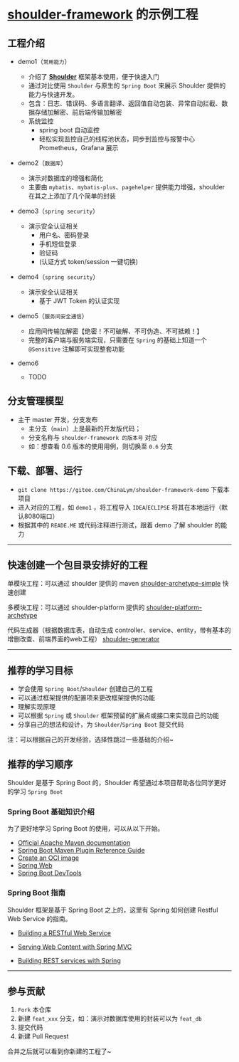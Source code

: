 # **[shoulder-framework](https://gitee.com/ChinaLym/shoulder-framework)** 的示例工程

## 工程介绍

- demo1（`常用能力`）
    - 介绍了 **[Shoulder](https://gitee.com/ChinaLym/shoulder-framework)** 框架基本使用，便于快速入门
    - 通过对比使用 `Shoulder` 与原生的 `Spring Boot` 来展示 Shoulder 提供的能力与快速开发。
    - 包含：日志、错误码、多语言翻译、返回值自动包装、异常自动拦截、数据存储加解密、前后端传输加解密
    - 系统监控
        - spring boot 自动监控
        - 轻松实现监控自己的线程池状态，同步到监控与报警中心 Prometheus，Grafana 展示

- demo2（`数据库`）
    - 演示对数据库的增强和简化
    - 主要由 `mybatis`、`mybatis-plus`、`pagehelper` 提供能力增强，shoulder 在其之上添加了几个简单的封装

- demo3（`spring security`）
    - 演示安全认证相关
        - 用户名、密码登录
        - 手机短信登录
        - 验证码
        - (认证方式 token/session 一键切换)

- demo4（`spring security`）
    - 演示安全认证相关
        - 基于 JWT Token 的认证实现


- demo5（`服务间安全通信`）
    - 应用间传输加解密【绝密！不可破解、不可伪造、不可抵赖！】
    - 完整的客户端与服务端实现，只需要在 `Spring` 的基础上知道一个 `@Sensitive` 注解即可实现整套功能

- demo6
    - TODO

## 分支管理模型

- 主干 master 开发，分支发布
    - 主分支（`main`）上是最新的开发版代码；
    - 分支名称与 `shoulder-framework 的版本号` 对应
    - 如：想查看 0.6 版本的使用用例，则切换至 `0.6` 分支

## 下载、部署、运行

- `git clone https://gitee.com/ChinaLym/shoulder-framework-demo` 下载本项目
- 进入对应的工程，如 `demo1` ，将工程导入 `IDEA`/`ECLIPSE` 将其在本地运行（默认8080端口）
- 根据其中的 `READE.ME` 或代码注释进行测试，跟着 demo 了解 shoulder 的能力

---

## 快速创建一个包目录安排好的工程

单模块工程：可以通过 shoulder 提供的
maven [shoulder-archetype-simple](https://github.com/ChinaLym/shoulder-framework/tree/master/shoulder-archetype-simple)
快速创建

多模块工程：可以通过 shoulder-platform
提供的 [shoulder-platform-archetype](https://github.com/ChinaLym/shoulder-platform/tree/main/shoulder-platform-common/shoulder-platform-archetype)

代码生成器（根据数据库表，自动生成 controller、service、entity，带有基本的增删改查、前端界面的web工程）
[shoulder-generator](https://github.com/ChinaLym/shoulder-platform/tree/main/shoulder-generator)

---

## 推荐的学习目标

- 学会使用 `Spring Boot`/`Shoulder` 创建自己的工程
- 可以通过框架提供的配置项来更改框架提供的功能
- 理解实现原理
- 可以根据 `Spring` 或 `Shoulder` 框架预留的扩展点或接口来实现自己的功能
- 分享自己的想法和设计，为 `Shoulder`/`Spring Boot` 提交代码

注：可以根据自己的开发经验，选择性跳过一些基础的介绍~

## 推荐的学习顺序

Shoulder 是基于 Spring Boot 的，Shoulder 希望通过本项目帮助各位同学更好的学习 `Spring Boot` 

### Spring Boot 基础知识介绍

为了更好地学习 Spring Boot 的使用，可以从以下开始。

* [Official Apache Maven documentation](https://maven.apache.org/guides/index.html)
* [Spring Boot Maven Plugin Reference Guide](https://docs.spring.io/spring-boot/docs/2.3.2.RELEASE/maven-plugin/reference/html/)
* [Create an OCI image](https://docs.spring.io/spring-boot/docs/2.3.2.RELEASE/maven-plugin/reference/html/#build-image)
* [Spring Web](https://docs.spring.io/spring-boot/docs/2.3.2.RELEASE/reference/htmlsingle/#boot-features-developing-web-applications)
* [Spring Boot DevTools](https://docs.spring.io/spring-boot/docs/2.3.2.RELEASE/reference/htmlsingle/#using-boot-devtools)

### Spring Boot 指南

Shoulder 框架是基于 Spring Boot 之上的，这里有 Spring 如何创建 Restful Web Service 的指南。

* [Building a RESTful Web Service](https://spring.io/guides/gs/rest-service/)

* [Serving Web Content with Spring MVC](https://spring.io/guides/gs/serving-web-content/)

* [Building REST services with Spring](https://spring.io/guides/tutorials/bookmarks/)

---

## 参与贡献

1.  `Fork` 本仓库
2.  新建 `feat_xxx` 分支，如：演示对数据库使用的封装可以为 `feat_db`
3.  提交代码
4.  新建 Pull Request

合并之后就可以看到你新建的工程了~